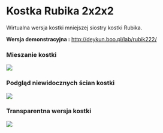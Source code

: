 # Kostka Rubika 2x2x2
Wirtualna wersja kostki mniejszej siostry kostki Rubika.

**Wersja demonstracyjna :** http://deykun.boo.pl/lab/rubik222/

### Mieszanie kostki
![](http://deykun.boo.pl/lab/rubik222/mieszanie.gif)

### Podgląd niewidocznych ścian kostki
![](http://deykun.boo.pl/lab/rubik222/podglad.gif)

### Transparentna wersja kostki
![](http://deykun.boo.pl/lab/rubik222/glass.gif)
